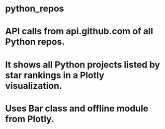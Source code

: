 # python_repos

# API calls from api.github.com of all Python repos.
# It shows all Python projects listed by star rankings in a Plotly visualization.
# Uses Bar class and offline module from Plotly.
